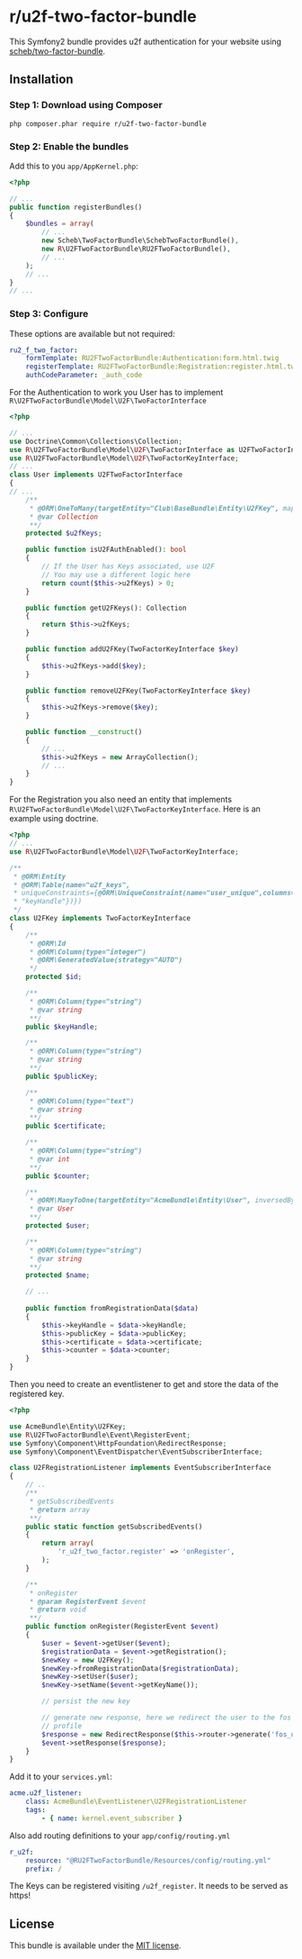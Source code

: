 # r/u2f-two-factor-bundle

This Symfony2 bundle provides u2f authentication for your website using
[scheb/two-factor-bundle](https://github.com/scheb/two-factor-bundle).

## Installation

### Step 1: Download using Composer

```shell
php composer.phar require r/u2f-two-factor-bundle
```

### Step 2: Enable the bundles

Add this to you `app/AppKernel.php`:

```php
<?php

// ...
public function registerBundles()
{
    $bundles = array(
        // ...
        new Scheb\TwoFactorBundle\SchebTwoFactorBundle(),
        new R\U2FTwoFactorBundle\RU2FTwoFactorBundle(),
        // ...
    );
    // ...
}
// ...
```

### Step 3: Configure

These options are available but not required:

```yaml
ru2_f_two_factor:
    formTemplate: RU2FTwoFactorBundle:Authentication:form.html.twig
    registerTemplate: RU2FTwoFactorBundle:Registration:register.html.twig
    authCodeParameter: _auth_code
```

For the Authentication to work you User has to implement `R\U2FTwoFactorBundle\Model\U2F\TwoFactorInterface`

```php
<?php

// ...
use Doctrine\Common\Collections\Collection;
use R\U2FTwoFactorBundle\Model\U2F\TwoFactorInterface as U2FTwoFactorInterface;
use R\U2FTwoFactorBundle\Model\U2F\TwoFactorKeyInterface;
// ...
class User implements U2FTwoFactorInterface
{
// ...
    /**
     * @ORM\OneToMany(targetEntity="Club\BaseBundle\Entity\U2FKey", mappedBy="user")
     * @var Collection
     **/
    protected $u2fKeys;

    public function isU2FAuthEnabled(): bool
    {
        // If the User has Keys associated, use U2F
        // You may use a different logic here
        return count($this->u2fKeys) > 0;
    }

    public function getU2FKeys(): Collection
    {
        return $this->u2fKeys;
    }

    public function addU2FKey(TwoFactorKeyInterface $key)
    {
        $this->u2fKeys->add($key);
    }

    public function removeU2FKey(TwoFactorKeyInterface $key)
    {
        $this->u2fKeys->remove($key);
    }

    public function __construct()
    {
        // ...
        $this->u2fKeys = new ArrayCollection();
        // ...
    }
}
```

For the Registration you also need an entity that implements
`R\U2FTwoFactorBundle\Model\U2F\TwoFactorKeyInterface`.
Here is an example using doctrine.

```php
<?php
// ...
use R\U2FTwoFactorBundle\Model\U2F\TwoFactorKeyInterface;

/**
 * @ORM\Entity
 * @ORM\Table(name="u2f_keys",
 * uniqueConstraints={@ORM\UniqueConstraint(name="user_unique",columns={"user_id",
 * "keyHandle"})})
 */
class U2FKey implements TwoFactorKeyInterface
{
    /**
     * @ORM\Id
     * @ORM\Column(type="integer")
     * @ORM\GeneratedValue(strategy="AUTO")
     */
    protected $id;

    /**
     * @ORM\Column(type="string")
     * @var string
     **/
    public $keyHandle;

    /**
     * @ORM\Column(type="string")
     * @var string
     **/
    public $publicKey;

    /**
     * @ORM\Column(type="text")
     * @var string
     **/
    public $certificate;

    /**
     * @ORM\Column(type="string")
     * @var int
     **/
    public $counter;

    /**
     * @ORM\ManyToOne(targetEntity="AcmeBundle\Entity\User", inversedBy="u2fKeys")
     * @var User
     **/
    protected $user;

    /**
     * @ORM\Column(type="string")
     * @var string
     **/
    protected $name;

    // ...
    
    public function fromRegistrationData($data)
    {
        $this->keyHandle = $data->keyHandle;
        $this->publicKey = $data->publicKey;
        $this->certificate = $data->certificate;
        $this->counter = $data->counter;
    }
}
```

Then you need to create an eventlistener to get and store the data of the
registered key.

```php
<?php

use AcmeBundle\Entity\U2FKey;
use R\U2FTwoFactorBundle\Event\RegisterEvent;
use Symfony\Component\HttpFoundation\RedirectResponse;
use Symfony\Component\EventDispatcher\EventSubscriberInterface;

class U2FRegistrationListener implements EventSubscriberInterface
{
    // ..
    /**
     * getSubscribedEvents
     * @return array
     **/
    public static function getSubscribedEvents()
    {
        return array(
            'r_u2f_two_factor.register' => 'onRegister',
        );
    }

    /**
     * onRegister
     * @param RegisterEvent $event
     * @return void
     **/
    public function onRegister(RegisterEvent $event)
    {
        $user = $event->getUser($event);
        $registrationData = $event->getRegistration();
        $newKey = new U2FKey();
        $newKey->fromRegistrationData($registrationData);
        $newKey->setUser($user);
        $newKey->setName($event->getKeyName());

        // persist the new key

        // generate new response, here we redirect the user to the fos user
        // profile
        $response = new RedirectResponse($this->router->generate('fos_user_profile_show'));
        $event->setResponse($response);
    }
}
```

Add it to your `services.yml`:

```yaml
acme.u2f_listener:
    class: AcmeBundle\EventListener\U2FRegistrationListener
    tags:
        - { name: kernel.event_subscriber }
```

Also add routing definitions to your `app/config/routing.yml`

```yaml
r_u2f:
    resource: "@RU2FTwoFactorBundle/Resources/config/routing.yml"
    prefix: /
```

The Keys can be registered visiting `/u2f_register`. It needs to be served as
https!

## License

This bundle is available under the [MIT license](LICENSE).
